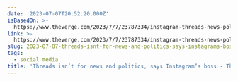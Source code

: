 ```yaml
---
date: '2023-07-07T20:52:20.000Z'
isBasedOn: >-
  https://www.theverge.com/2023/7/7/23787334/instagram-threads-news-politics-adam-mosseri-meta-facebook?utm_campaign=theverge&utm_content=chorus&utm_medium=social&utm_source=twitter
link: >-
  https://www.theverge.com/2023/7/7/23787334/instagram-threads-news-politics-adam-mosseri-meta-facebook?utm_campaign=theverge&utm_content=chorus&utm_medium=social&utm_source=twitter
slug: 2023-07-07-threads-isnt-for-news-and-politics-says-instagrams-boss-the-verge
tags:
  - social media
title: 'Threads isn’t for news and politics, says Instagram’s boss - The Verge'
---
```


